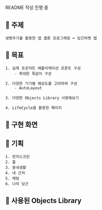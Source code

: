 README 작성 진행 중


## 📌 주제
    생명주기를 활용한 앱 클론 프로그래밍 ➡️ 당근마켓 앱
    
## 📌 목표

    1. 실제 프로덕트 애플리케이션 프론트 구성
        - 최대한 똑같이 구성
        
    2. 다양한 기기별 해상도를 고려하여 구성
        - AutoLayout
        
    3. 다양한 Objects Library 사용해보기
    
    4. LifeCycle을 활용한 페이지   
    
    
## 📌 구현 화면


## 📌 기획 
    1. 런치스크린
    2. 홈
    3. 동네생활
    4. 내 근처
    5. 채팅
    6. 나의 당근


## 📌 사용된 Objects Library

